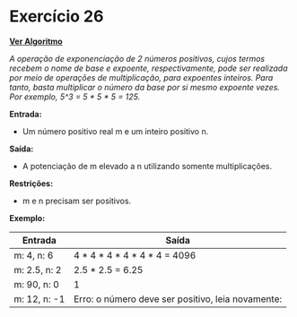 # Exercício 26

[**Ver Algoritmo**](Algoritmo26.md)

*A operação de exponenciação de 2 números positivos, cujos termos recebem o nome de base e expoente, respectivamente, pode ser realizada por meio de operações de multiplicação, para expoentes inteiros. Para tanto, basta multiplicar o número da base por si mesmo expoente vezes. Por exemplo, 5^3 = 5 * 5 * 5 = 125.*

**Entrada:**
- Um número positivo real m e um inteiro positivo n.

**Saída:**
- A potenciação de m elevado a n utilizando somente multiplicações.

**Restrições:**
- m e n precisam ser positivos.

**Exemplo:**

| Entrada | Saída |
| ------- | ----- |
| m: 4, n: 6 | 4 * 4 * 4 * 4 * 4 * 4 = 4096 |
| m: 2.5, n: 2 | 2.5 * 2.5 = 6.25 |
| m: 90, n: 0 | 1 |
| m: 12, n: -1 | Erro: o número deve ser positivo, leia novamente: |

